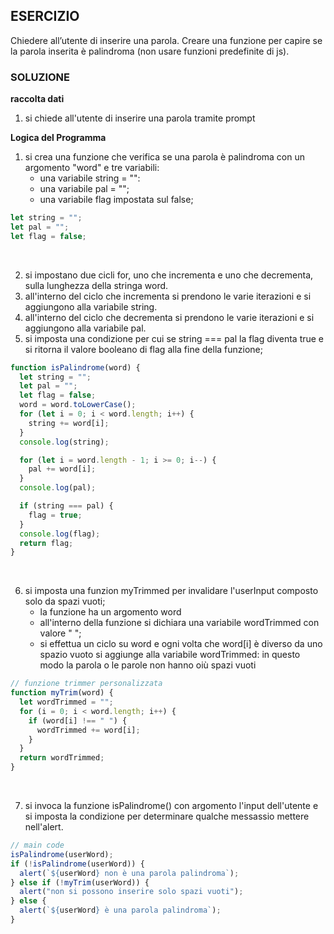 ## ESERCIZIO

Chiedere all’utente di inserire una parola.
Creare una funzione per capire se la parola inserita è palindroma (non usare funzioni predefinite di js).

### SOLUZIONE

**raccolta dati**

1. si chiede all'utente di inserire una parola tramite prompt

**Logica del Programma**

1. si crea una funzione che verifica se una parola è palindroma con un argomento "word" e tre variabili:
   - una variabile string = "":
   - una variabile pal = "";
   - una variabile flag impostata sul false;

```javascript
let string = "";
let pal = "";
let flag = false;
```

<br>

2. si impostano due cicli for, uno che incrementa e uno che decrementa, sulla lunghezza della stringa word.
3. all'interno del ciclo che incrementa si prendono le varie iterazioni e si aggiungono alla variabile string.
4. all'interno del ciclo che decrementa si prendono le varie iterazioni e si aggiungono alla variabile pal.
5. si imposta una condizione per cui se string === pal la flag diventa true e si ritorna il valore booleano di flag alla fine della funzione;
   <br>

```javascript
function isPalindrome(word) {
  let string = "";
  let pal = "";
  let flag = false;
  word = word.toLowerCase();
  for (let i = 0; i < word.length; i++) {
    string += word[i];
  }
  console.log(string);

  for (let i = word.length - 1; i >= 0; i--) {
    pal += word[i];
  }
  console.log(pal);

  if (string === pal) {
    flag = true;
  }
  console.log(flag);
  return flag;
}
```

<br>

6.  si imposta una funzion myTrimmed per invalidare l'userInput composto solo da spazi vuoti; 
    - la funzione ha un argomento word 
    - all'interno della funzione si dichiara una variabile wordTrimmed con valore " "; 
    - si effettua un ciclo su word e ogni volta che word[i] è diverso da uno spazio vuoto si aggiunge alla variabile wordTrimmed: in questo modo la parola o le parole non hanno oiù spazi vuoti

```javascript
// funzione trimmer personalizzata
function myTrim(word) {
  let wordTrimmed = "";
  for (i = 0; i < word.length; i++) {
    if (word[i] !== " ") {
      wordTrimmed += word[i];
    }
  }
  return wordTrimmed;
}
```

<br>

7. si invoca la funzione isPalindrome() con argomento l'input dell'utente e si imposta la condizione per determinare qualche messassio mettere nell'alert.

```javascript
// main code
isPalindrome(userWord);
if (!isPalindrome(userWord)) {
  alert(`${userWord} non è una parola palindroma`);
} else if (!myTrim(userWord)) {
  alert("non si possono inserire solo spazi vuoti");
} else {
  alert(`${userWord} è una parola palindroma`);
}
```
